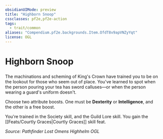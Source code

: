 ```yaml
---
obsidianUIMode: preview
title: "Highborn Snoop"
cssclasses: pf2e,pf2e-action
tags:
  - trait/common
aliases: "Compendium.pf2e.backgrounds.Item.OfdT8v9apVNZyYqt"
license: OGL
---
```

# Highborn Snoop

### 






The machinations and scheming of King's Crown have trained you to be on the lookout for those who seem out of place. You've learned to spot when the person pouring your tea has sword calluses—or when the person wearing a guard's uniform doesn't.

Choose two attribute boosts. One must be **Dexterity** or **Intelligence**, and the other is a free boost.

You're trained in the Society skill, and the Guild Lore skill. You gain the [[Feats/Courtly Graces|Courtly Graces]] skill feat.

*Source: Pathfinder Lost Omens Highhelm*
*OGL*